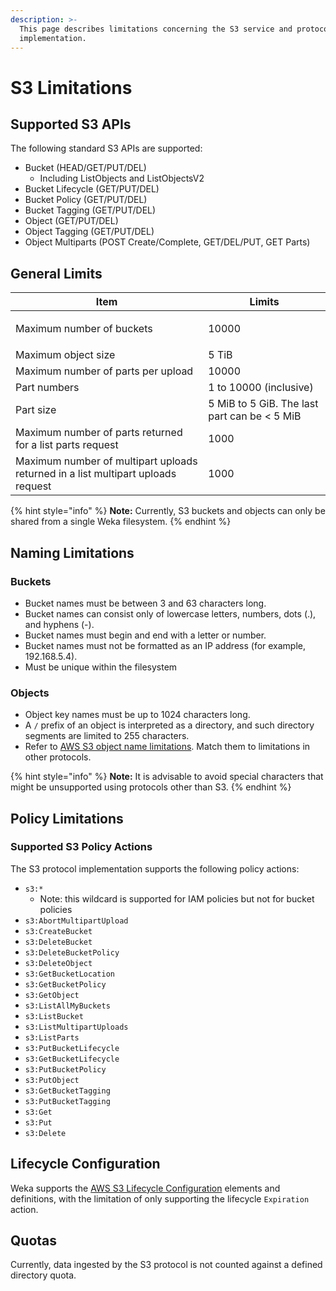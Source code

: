 ```yaml
---
description: >-
  This page describes limitations concerning the S3 service and protocol
  implementation.
---
```


# S3 Limitations

## Supported S3 APIs

The following standard S3 APIs are supported:

* Bucket (HEAD/GET/PUT/DEL)
  * Including ListObjects and ListObjectsV2
* Bucket Lifecycle (GET/PUT/DEL)
* Bucket Policy (GET/PUT/DEL)
* Bucket Tagging (GET/PUT/DEL)
* Object (GET/PUT/DEL)
* Object Tagging (GET/PUT/DEL)
* Object Multiparts (POST Create/Complete, GET/DEL/PUT, GET Parts)

## General Limits

| **Item**                                                                         | **Limits**                                   |
| -------------------------------------------------------------------------------- | -------------------------------------------- |
| <p></p><p>Maximum number of buckets</p>                                          | <p></p><p>10000</p>                          |
| Maximum object size                                                              | 5 TiB                                        |
| Maximum number of parts per upload                                               | 10000                                        |
| Part numbers                                                                     | 1 to 10000 (inclusive)                       |
| Part size                                                                        | 5 MiB to 5 GiB. The last part can be < 5 MiB |
| Maximum number of parts returned for a list parts request                        | 1000                                         |
| Maximum number of multipart uploads returned in a list multipart uploads request | 1000                                         |

{% hint style="info" %}
**Note:** Currently, S3 buckets and objects can only be shared from a single Weka filesystem.
{% endhint %}

## Naming Limitations

### Buckets

* Bucket names must be between 3 and 63 characters long.
* Bucket names can consist only of lowercase letters, numbers, dots (.), and hyphens (-).
* Bucket names must begin and end with a letter or number.
* Bucket names must not be formatted as an IP address (for example, 192.168.5.4).
* Must be unique within the filesystem

### Objects

* Object key names must be up to 1024 characters long.
* A `/` prefix of an object is interpreted as a directory, and such directory segments are limited to 255 characters.
* Refer to [AWS S3 object name limitations](https://docs.aws.amazon.com/AmazonS3/latest/userguide/object-keys.html). Match them to limitations in other protocols.

{% hint style="info" %}
**Note:** It is advisable to avoid special characters that might be unsupported using protocols other than S3.&#x20;
{% endhint %}

## Policy Limitations

### Supported S3 Policy Actions

The S3 protocol implementation supports the following policy actions:

* `s3:*`
  * Note: this wildcard is supported for IAM policies but not for bucket policies
* `s3:AbortMultipartUpload`
* `s3:CreateBucket`
* `s3:DeleteBucket`
* `s3:DeleteBucketPolicy`
* `s3:DeleteObject`
* `s3:GetBucketLocation`
* `s3:GetBucketPolicy`
* `s3:GetObject`
* `s3:ListAllMyBuckets`
* `s3:ListBucket`
* `s3:ListMultipartUploads`
* `s3:ListParts`
* `s3:PutBucketLifecycle`
* `s3:GetBucketLifecycle`
* `s3:PutBucketPolicy`
* `s3:PutObject`
* `s3:GetBucketTagging`
* `s3:PutBucketTagging`
* `s3:Get`
* `s3:Put`
* `s3:Delete`

## Lifecycle Configuration

Weka supports the [AWS S3 Lifecycle Configuration](https://docs.aws.amazon.com/AmazonS3/latest/userguide/intro-lifecycle-rules.html) elements and definitions, with the limitation of only supporting the lifecycle `Expiration` action.

## Quotas

Currently, data ingested by the S3 protocol is not counted against a defined directory quota.
